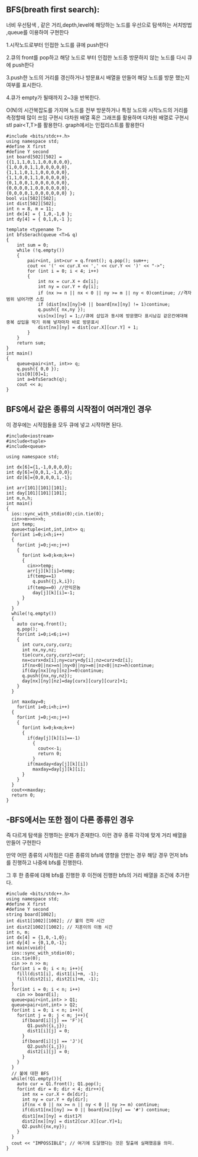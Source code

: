 

BFS(breath first search):
-
너비 우선탐색 , 같은 거리,depth,level에 해당하는 노드를 우선으로 탐색하는 서치방법 ,queue를 이용하여 구현한다

1.시작노드로부터 인접한 노드를 큐에 push한다

2.큐의 front를 pop하고 해당 노드로 부터 인접한 노드중 방문하지 않는 노드를 다시 큐에 push한다 

3.push한 노드의 거리를 갱신하거나 방문표시 배열을 만들어 해당 노드를 방문 했는지 여부를 표시한다.

4.큐가 empty가 될때까지 2~3을 반복한다.


O(N)의 시간복잡도를 가지며 노드를 전부 방문하거나 특정 노드와 시작노드의 거리를 측정할때 많이 쓰임 
구현시 다차원 배열 혹은 그래프를 활용하며 다차원 배열로 구현시 stl pair<T,T>를 활용한다. graph에서는 인접리스트를 활용한다


```
#include <bits/stdc++.h>
using namespace std;
#define X first
#define Y second 
int board[502][502] =
{{1,1,1,0,1,1,0,0,0,0,0},
{1,0,0,0,1,1,0,0,0,0,0},
{1,1,1,0,1,1,0,0,0,0,0},
{1,1,0,0,1,1,0,0,0,0,0},
{0,1,0,0,1,0,0,0,0,0,0},
{0,0,0,0,1,0,0,0,0,0,0},
{0,0,0,0,1,0,0,0,0,0,0} }; 
bool vis[502][502]; 
int dist[502][502]; 
int n = 8, m = 11;
int dx[4] = { 1,0,-1,0 };
int dy[4] = { 0,1,0,-1 };

template <typename T>
int bfsSerach(queue <T>& q)
{
	int sum = 0;
	while (!q.empty())
	{
		pair<int, int>cur = q.front(); q.pop(); sum++;
		cout << '(' << cur.X << ',' << cur.Y << ')' << "->"; 
		for (int i = 0; i < 4; i++)
		{
			int nx = cur.X + dx[i];
			int ny = cur.Y + dy[i];
			if (nx >= n || nx < 0 || ny >= m || ny < 0)continue; //격자 범위 넘어가면 스킵 
			if (dist[nx][ny]>0 || board[nx][ny] != 1)continue;
			q.push({ nx,ny });
			vis[nx][ny] = 1;//큐에 삽입과 동시에 방문했다 표시남김 같은칸에대해 중복 삽입을 막기 위해 넣자마자 바로 방문표시 
			dist[nx][ny] = dist[cur.X][cur.Y] + 1;
		}
	}
	return sum;
}
int main()
{
	queue<pair<int, int>> q;
	q.push({ 0,0 });
	vis[0][0]=1;
	int a=bfsSerach(q);
	cout << a;
}
```
BFS에서 같은 종류의 시작점이 여러개인 경우
-
이 경우에는 시작점들을 모두 큐에 넣고 시작하면 된다.

```
#include<iostream>
#include<tuple>
#include<queue>

using namespace std;

int dx[6]={1,-1,0,0,0,0};
int dy[6]={0,0,1,-1,0,0};
int dz[6]={0,0,0,0,1,-1};

int arr[101][101][101];
int day[101][101][101];
int m,n,h;
int main()
{
  ios::sync_with_stdio(0);cin.tie(0);
  cin>>m>>n>>h;
  int temp;
  queue<tuple<int,int,int>> q;
  for(int i=0;i<h;i++)
  {
    for(int j=0;j<n;j++)
    {
      for(int k=0;k<m;k++)
      {
        cin>>temp;
        arr[j][k][i]=temp;
        if(temp==1)
          q.push({j,k,i});
        if(temp==0) //안익은놈  
          day[j][k][i]=-1;
      }
    }
  }
  while(!q.empty())
  {
    auto cur=q.front();
    q.pop();
    for(int i=0;i<6;i++)
    {
      int curx,cury,curz;
      int nx,ny,nz;
      tie(curx,cury,curz)=cur;
      nx=curx+dx[i];ny=cury+dy[i];nz=curz+dz[i];
      if(nx<0||nx>=n||ny<0||ny>=m||nz<0||nz>=h)continue;
      if(day[nx][ny][nz]>=0)continue;
      q.push({nx,ny,nz});
      day[nx][ny][nz]=day[curx][cury][curz]+1;
    }
  }

  int maxday=0;
    for(int i=0;i<h;i++)
  {
    for(int j=0;j<n;j++)
    {
      for(int k=0;k<m;k++)
      {
        if(day[j][k][i]==-1)
          {
            cout<<-1;
            return 0;
          }
        if(maxday<day[j][k][i])
          maxday=day[j][k][i];
      }
    }
  }
  cout<<maxday;
  return 0;
}
```

-BFS에서는 또한 점이 다른 종류인 경우
-
즉 다르게 탐색을 진행하는 문제가 존재한다. 이런 경우 종류 각각에 맞게 거리 배열을 만들어 구현한다

만약 어떤 종류의 시작점은 다른 종류의 bfs에 영향을 안받는 경우 해당 경우 먼저 bfs를 진행하고 나중에 bfs를 진행한다. 

그 후 한 종류에 대해 bfs를 진행한 후 이전에 진행한 bfs의 거리 배열을 조건에 추가한다.

```
#include <bits/stdc++.h>
using namespace std;
#define X first
#define Y second
string board[1002];
int dist1[1002][1002]; // 불의 전파 시간
int dist2[1002][1002]; // 지훈이의 이동 시간
int n, m;
int dx[4] = {1,0,-1,0};
int dy[4] = {0,1,0,-1};
int main(void){
  ios::sync_with_stdio(0);
  cin.tie(0);
  cin >> n >> m;
  for(int i = 0; i < n; i++){
    fill(dist1[i], dist1[i]+m, -1);
    fill(dist2[i], dist2[i]+m, -1);    
  }
  for(int i = 0; i < n; i++)
    cin >> board[i];  
  queue<pair<int,int> > Q1;
  queue<pair<int,int> > Q2;
  for(int i = 0; i < n; i++){
    for(int j = 0; j < m; j++){
      if(board[i][j] == 'F'){
        Q1.push({i,j});
        dist1[i][j] = 0;        
      }
      if(board[i][j] == 'J'){
        Q2.push({i,j});
        dist2[i][j] = 0;
      }
    }
  }
  // 불에 대한 BFS
  while(!Q1.empty()){
    auto cur = Q1.front(); Q1.pop();
    for(int dir = 0; dir < 4; dir++){
      int nx = cur.X + dx[dir];
      int ny = cur.Y + dy[dir];
      if(nx < 0 || nx >= n || ny < 0 || ny >= m) continue;
      if(dist1[nx][ny] >= 0 || board[nx][ny] == '#') continue; 
      dist1[nx][ny] = dist1거
      dist2[nx][ny] = dist2[cur.X][cur.Y]+1;
      Q2.push({nx,ny});
    }
  }
  cout << "IMPOSSIBLE"; // 여기에 도달했다는 것은 탈출에 실패했음을 의미.
}
```

